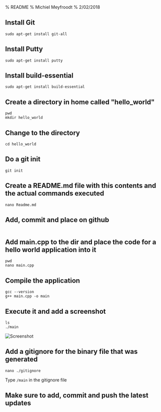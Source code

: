 % README
% Michiel Meyfroodt
% 2/02/2018


## Install Git
```shell	
sudo apt-get install git-all
```

## Install Putty
```shell
sudo apt-get install putty
```

## Install build-essential
```shell
sudo apt-get install build-essential
```

## Create a directory in home called "hello_world"
```shell
pwd
mkdir hello_world
```

## Change to the directory
```shell
cd hello_world
```

## Do a git init
```shell
git init
```

## Create a README.md file with this contents and the actual commands executed
```shell
nano Readme.md
```

## Add, commit and place on github
```shell
```

## Add main.cpp to the dir and place the code for a hello world application into it
```shell
pwd
nano main.cpp
```

## Compile the application
```shell
gcc --version
g++ main.cpp -o main
```

## Execute it and add a screenshot
```shell
ls
./main
```

![Screenshot](/home/michiel975/Pictures/screenshot_main.png "Screenshot")

## Add a gitignore for the binary file that was generated
```shell
nano ./gitignore
```
Type ```/main``` in the gitignore file

## Make sure to add, commit and push the latest updates
